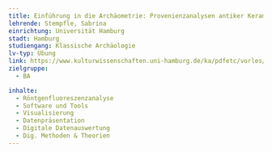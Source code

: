 ```yaml
---
title: Einführung in die Archäometrie: Provenienzanalysen antiker Keramik
lehrende: Stempfle, Sabrina
einrichtung: Universität Hamburg
stadt: Hamburg
studiengang: Klassische Archäologie
lv-typ: Übung
link: https://www.kulturwissenschaften.uni-hamburg.de/ka/pdfetc/vorles/vv-23ss-ka.pdf
zielgruppe:
  - BA

inhalte:
  - Röntgenfluoreszenzanalyse
  - Software und Tools
  - Visualisierung 
  - Datenpräsentation
  - Digitale Datenauswertung
  - Dig. Methoden & Theorien
---
```

 

